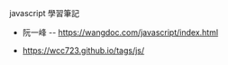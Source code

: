 javascript 學習筆記

* 阮一峰 -- https://wangdoc.com/javascript/index.html

* https://wcc723.github.io/tags/js/